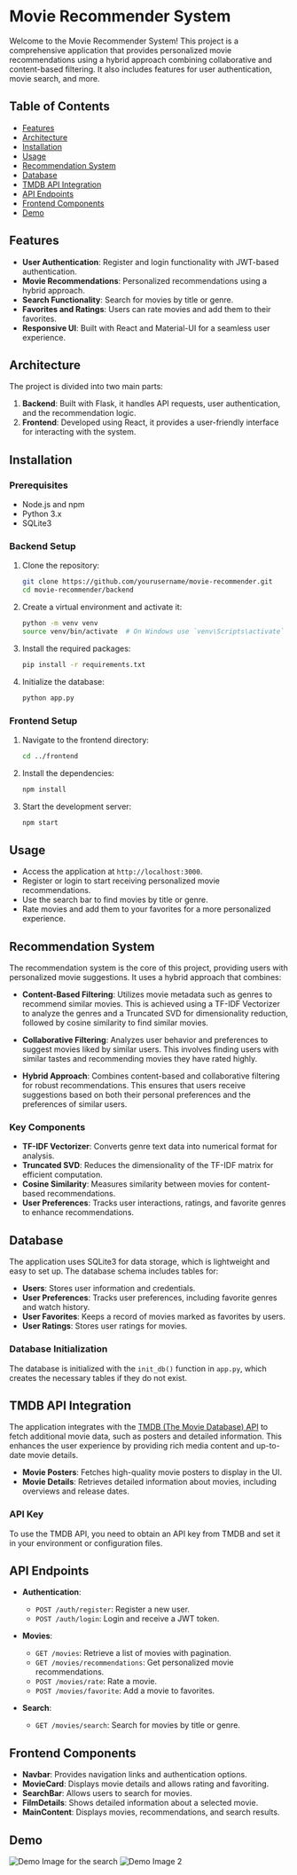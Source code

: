 # Movie Recommender System

Welcome to the Movie Recommender System! This project is a comprehensive application that provides personalized movie recommendations using a hybrid approach combining collaborative and content-based filtering. It also includes features for user authentication, movie search, and more.

## Table of Contents

- [Features](#features)
- [Architecture](#architecture)
- [Installation](#installation)
- [Usage](#usage)
- [Recommendation System](#recommendation-system)
- [Database](#database)
- [TMDB API Integration](#tmdb-api-integration)
- [API Endpoints](#api-endpoints)
- [Frontend Components](#frontend-components)
- [Demo](#demo)

## Features

- **User Authentication**: Register and login functionality with JWT-based authentication.
- **Movie Recommendations**: Personalized recommendations using a hybrid approach.
- **Search Functionality**: Search for movies by title or genre.
- **Favorites and Ratings**: Users can rate movies and add them to their favorites.
- **Responsive UI**: Built with React and Material-UI for a seamless user experience.

## Architecture

The project is divided into two main parts:

1. **Backend**: Built with Flask, it handles API requests, user authentication, and the recommendation logic.
2. **Frontend**: Developed using React, it provides a user-friendly interface for interacting with the system.

## Installation

### Prerequisites

- Node.js and npm
- Python 3.x
- SQLite3

### Backend Setup

1. Clone the repository:
   ```bash
   git clone https://github.com/yourusername/movie-recommender.git
   cd movie-recommender/backend
   ```

2. Create a virtual environment and activate it:
   ```bash
   python -m venv venv
   source venv/bin/activate  # On Windows use `venv\Scripts\activate`
   ```

3. Install the required packages:
   ```bash
   pip install -r requirements.txt
   ```

4. Initialize the database:
   ```bash
   python app.py
   ```

### Frontend Setup

1. Navigate to the frontend directory:
   ```bash
   cd ../frontend
   ```

2. Install the dependencies:
   ```bash
   npm install
   ```

3. Start the development server:
   ```bash
   npm start
   ```

## Usage

- Access the application at `http://localhost:3000`.
- Register or login to start receiving personalized movie recommendations.
- Use the search bar to find movies by title or genre.
- Rate movies and add them to your favorites for a more personalized experience.

## Recommendation System

The recommendation system is the core of this project, providing users with personalized movie suggestions. It uses a hybrid approach that combines:

- **Content-Based Filtering**: Utilizes movie metadata such as genres to recommend similar movies. This is achieved using a TF-IDF Vectorizer to analyze the genres and a Truncated SVD for dimensionality reduction, followed by cosine similarity to find similar movies.

- **Collaborative Filtering**: Analyzes user behavior and preferences to suggest movies liked by similar users. This involves finding users with similar tastes and recommending movies they have rated highly.

- **Hybrid Approach**: Combines content-based and collaborative filtering for robust recommendations. This ensures that users receive suggestions based on both their personal preferences and the preferences of similar users.

### Key Components

- **TF-IDF Vectorizer**: Converts genre text data into numerical format for analysis.
- **Truncated SVD**: Reduces the dimensionality of the TF-IDF matrix for efficient computation.
- **Cosine Similarity**: Measures similarity between movies for content-based recommendations.
- **User Preferences**: Tracks user interactions, ratings, and favorite genres to enhance recommendations.

## Database

The application uses SQLite3 for data storage, which is lightweight and easy to set up. The database schema includes tables for:

- **Users**: Stores user information and credentials.
- **User Preferences**: Tracks user preferences, including favorite genres and watch history.
- **User Favorites**: Keeps a record of movies marked as favorites by users.
- **User Ratings**: Stores user ratings for movies.

### Database Initialization

The database is initialized with the `init_db()` function in `app.py`, which creates the necessary tables if they do not exist.

## TMDB API Integration

The application integrates with the [TMDB (The Movie Database) API](https://www.themoviedb.org/documentation/api) to fetch additional movie data, such as posters and detailed information. This enhances the user experience by providing rich media content and up-to-date movie details.

- **Movie Posters**: Fetches high-quality movie posters to display in the UI.
- **Movie Details**: Retrieves detailed information about movies, including overviews and release dates.

### API Key

To use the TMDB API, you need to obtain an API key from TMDB and set it in your environment or configuration files.

## API Endpoints

- **Authentication**:
  - `POST /auth/register`: Register a new user.
  - `POST /auth/login`: Login and receive a JWT token.

- **Movies**:
  - `GET /movies`: Retrieve a list of movies with pagination.
  - `GET /movies/recommendations`: Get personalized movie recommendations.
  - `POST /movies/rate`: Rate a movie.
  - `POST /movies/favorite`: Add a movie to favorites.

- **Search**:
  - `GET /movies/search`: Search for movies by title or genre.

## Frontend Components

- **Navbar**: Provides navigation links and authentication options.
- **MovieCard**: Displays movie details and allows rating and favoriting.
- **SearchBar**: Allows users to search for movies.
- **FilmDetails**: Shows detailed information about a selected movie.
- **MainContent**: Displays movies, recommendations, and search results.

## Demo

![Demo Image for the search ](https://github.com/user-attachments/assets/db541116-5e77-44eb-97fc-08ee322dc782)
![Demo Image 2](path/to/demo2.png)


